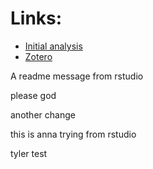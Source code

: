 # Links:

 * [Initial analysis](https://matthew-hoctor.github.io/BSTA513-Group6-project/MrOS-Falls.html)
 * [Zotero](https://www.zotero.org/groups/4276930/bsta_513_-_mros_falls)
 
 
 A readme message from rstudio

please god 
 
 another change

this is anna trying from rstudio


tyler test

